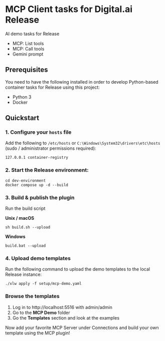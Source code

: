 # MCP Client tasks for Digital.ai Release

AI demo tasks for Release

* MCP: List tools
* MCP: Call tools
* Gemini prompt

## Prerequisites

You need to have the following installed in order to develop Python-based container tasks for Release using this
project:

* Python 3
* Docker

## Quickstart

### 1. Configure your `hosts` file

Add the following to `/etc/hosts` or `C:\Windows\System32\drivers\etc\hosts` (sudo / administrator permissions
required):

    127.0.0.1 container-registry

### 2. Start the Release environment:

```commandline
cd dev-environment
docker compose up -d --build
```

### 3. Build & publish the plugin

Run the build script

**Unix / macOS**

```commandline
sh build.sh --upload
```

**Windows**

```commandline
build.bat --upload
```

### 4. Upload demo templates

Run the following command to upload the demo templates to the local Release instance:

```commandline
./xlw apply -f setup/mcp-demo.yaml
```

### Browse the templates

1. Log in to http://localhost:5516 with admin/admin
2. Go to the **MCP Demo** folder
3. Go the **Templates** section and look at the examples

Now add your favorite MCP Server under Connections and build your own template using the MCP plugin!


